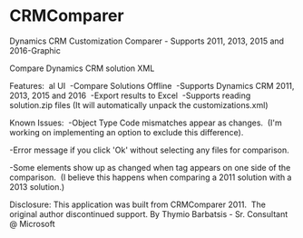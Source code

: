 # CRMComparer
Dynamics CRM Customization Comparer - Supports 2011, 2013, 2015 and 2016-Graphic

Compare Dynamics CRM solution XML

Features: 
al UI 
-Compare Solutions Offline 
-Supports Dynamics CRM 2011, 2013, 2015 and 2016 
-Export results to Excel 
-Supports reading solution.zip files (It will automatically unpack the customizations.xml)

Known Issues: 
-Object Type Code mismatches appear as changes.  (I'm working on implementing an option to exclude this difference). 

-Error message if you click 'Ok' without selecting any files for comparison. 

-Some elements show up as changed when </Format> tag appears on one side of the comparison.  (I believe this happens when comparing a 2011 solution with a 2013 solution.)
 

Disclosure: This application was built from CRMComparer 2011.  The original author discontinued support.
By Thymio Barbatsis - Sr. Consultant @ Microsoft
